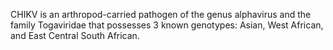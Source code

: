 CHIKV is an arthropod-carried pathogen of the genus alphavirus and the family Togaviridae that possesses 3 known genotypes: Asian, West African, and East Central South African.
